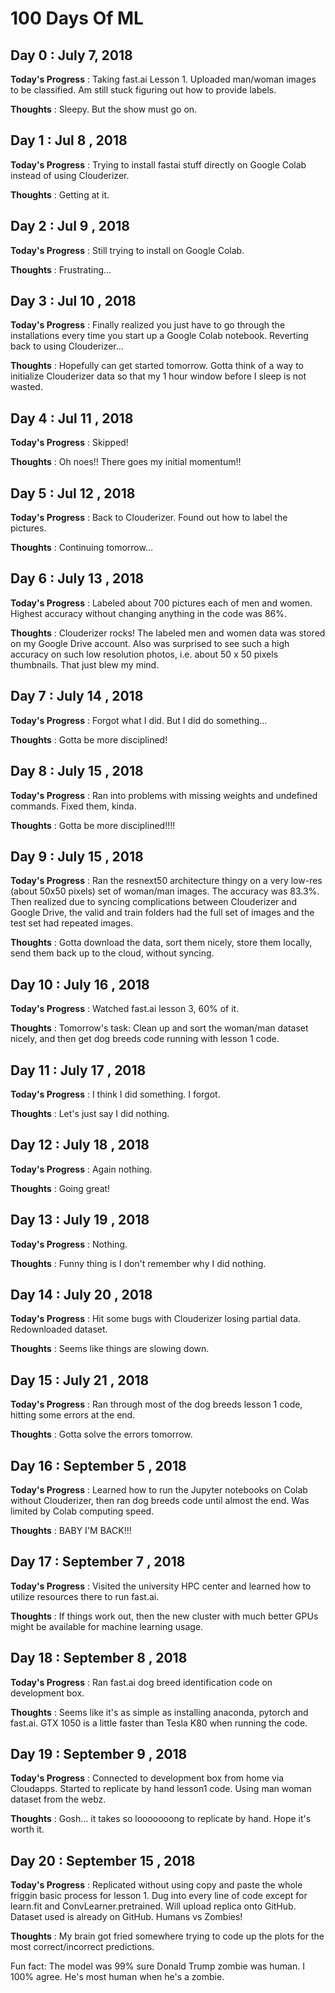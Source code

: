 # 100 Days Of ML

## Day 0 : July 7, 2018

**Today's Progress** : Taking fast.ai Lesson 1. Uploaded man/woman images to be classified.
Am still stuck figuring out how to provide labels.

**Thoughts** : Sleepy. But the show must go on.

## Day 1 : Jul 8 , 2018

**Today's Progress** : Trying to install fastai stuff directly on Google Colab instead of using Clouderizer.

**Thoughts** : Getting at it.

## Day 2 : Jul 9 , 2018

**Today's Progress** : Still trying to install on Google Colab.

**Thoughts** : Frustrating...

## Day 3 : Jul 10 , 2018

**Today's Progress** : Finally realized you just have to go through the installations every time you start up a Google Colab notebook. Reverting back to using Clouderizer...

**Thoughts** : Hopefully can get started tomorrow. Gotta think of a way to initialize Clouderizer data so that my 1 hour window before I sleep is not wasted.

## Day 4 : Jul 11 , 2018

**Today's Progress** : Skipped!

**Thoughts** : Oh noes!! There goes my initial momentum!!

## Day 5 : Jul 12 , 2018

**Today's Progress** : Back to Clouderizer. Found out how to label the pictures.

**Thoughts** : Continuing tomorrow...

## Day 6 : July 13 , 2018

**Today's Progress** : Labeled about 700 pictures each of men and women. Highest accuracy without changing anything in the code was 86%.

**Thoughts** : Clouderizer rocks! The labeled men and women data was stored on my Google Drive account. Also was surprised to see such a high accuracy on such low resolution photos, i.e. about 50 x 50 pixels thumbnails. That just blew my mind.

## Day 7 : July 14 , 2018

**Today's Progress** : Forgot what I did. But I did do something...

**Thoughts** : Gotta be more disciplined!

## Day 8 : July 15 , 2018

**Today's Progress** : Ran into problems with missing weights and undefined commands. Fixed them, kinda.

**Thoughts** : Gotta be more disciplined!!!!

## Day 9 : July 15 , 2018

**Today's Progress** : Ran the resnext50 architecture thingy on a very low-res (about 50x50 pixels) set of woman/man images. The accuracy was 83.3%. Then realized due to syncing complications between Clouderizer and Google Drive, the valid and train folders had the full set of images and the test set had repeated images.

**Thoughts** : Gotta download the data, sort them nicely, store them locally, send them back up to the cloud, without syncing.

## Day 10 : July 16 , 2018

**Today's Progress** : Watched fast.ai lesson 3, 60% of it.

**Thoughts** : Tomorrow's task: Clean up and sort the woman/man dataset nicely, and then get dog breeds code running with lesson 1 code.

## Day 11 : July 17 , 2018

**Today's Progress** : I think I did something. I forgot.

**Thoughts** : Let's just say I did nothing.

## Day 12 : July 18 , 2018

**Today's Progress** : Again nothing.

**Thoughts** : Going great!

## Day 13 : July 19 , 2018

**Today's Progress** : Nothing.

**Thoughts** : Funny thing is I don't remember why I did nothing.

## Day 14 : July 20 , 2018

**Today's Progress** : Hit some bugs with Clouderizer losing partial data. Redownloaded dataset.

**Thoughts** : Seems like things are slowing down.

## Day 15 : July 21 , 2018

**Today's Progress** : Ran through most of the dog breeds lesson 1 code, hitting some errors at the end.

**Thoughts** : Gotta solve the errors tomorrow.

## Day 16 : September 5 , 2018

**Today's Progress** : Learned how to run the Jupyter notebooks on Colab without Clouderizer, then ran dog breeds code until almost the end. Was limited by Colab computing speed.

**Thoughts** : BABY I'M BACK!!!

## Day 17 : September 7 , 2018

**Today's Progress** : Visited the university HPC center and learned how to utilize resources there to run fast.ai.

**Thoughts** : If things work out, then the new cluster with much better GPUs might be available for machine learning usage.

## Day 18 : September 8 , 2018

**Today's Progress** : Ran fast.ai dog breed identification code on development box.

**Thoughts** : Seems like it's as simple as installing anaconda, pytorch and fast.ai. GTX 1050 is a little faster than Tesla K80 when running the code.

## Day 19 : September 9 , 2018

**Today's Progress** : Connected to development box from home via Cloudapps. Started to replicate by hand lesson1 code. Using man woman dataset from the webz.

**Thoughts** : Gosh... it takes so looooooong to replicate by hand. Hope it's worth it.

## Day 20 : September 15 , 2018

**Today's Progress** : Replicated without using copy and paste the whole friggin basic process for lesson 1. Dug into every line of code except for learn.fit and ConvLearner.pretrained. Will upload replica onto GitHub. Dataset used is already on GitHub. Humans vs Zombies!

**Thoughts** : My brain got fried somewhere trying to code up the plots for the most correct/incorrect predictions.

Fun fact: The model was 99% sure Donald Trump zombie was human. I 100% agree. He's most human when he's a zombie.
